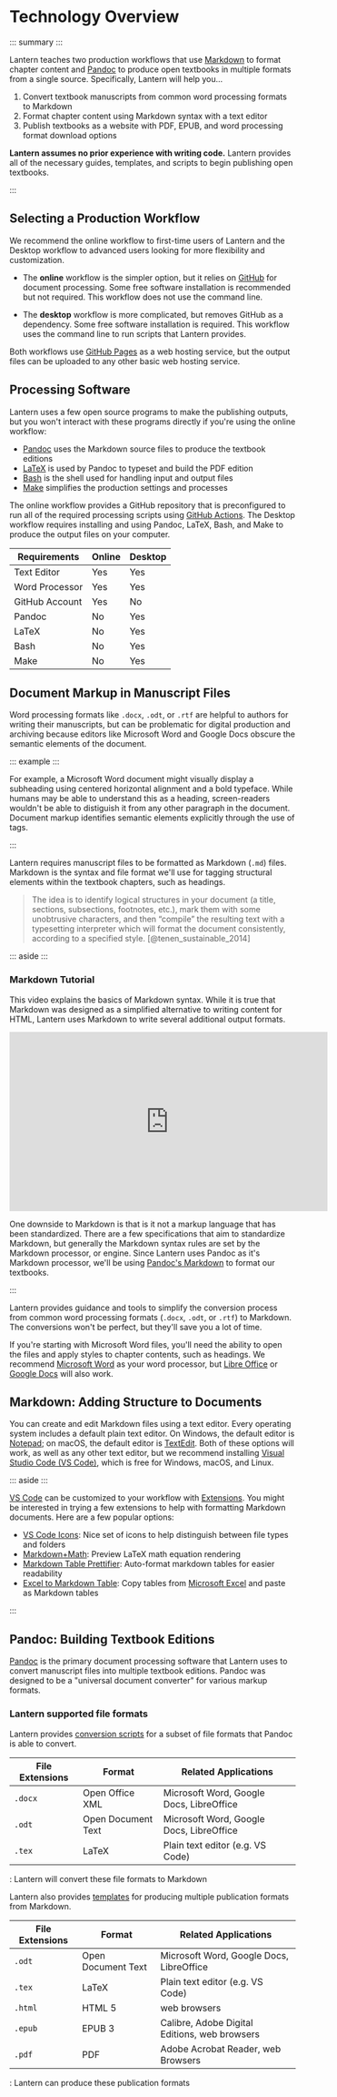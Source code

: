 # Technology Overview

::: summary :::

Lantern teaches two production workflows that use [Markdown](https://en.wikipedia.org/wiki/Markdown) to format chapter content and [Pandoc](https://pandoc.org/) to produce open textbooks in multiple formats from a single source. Specifically, Lantern will help you...

1. Convert textbook manuscripts from common word processing formats to Markdown
2. Format chapter content using Markdown syntax with a text editor
3. Publish textbooks as a website with PDF, EPUB, and word processing format download options

**Lantern assumes no prior experience with writing code.** Lantern provides all of the necessary guides, templates, and scripts to begin publishing open textbooks.

:::

## Selecting a Production Workflow

We recommend the online workflow to first-time users of Lantern and the Desktop workflow to advanced users looking for more flexibility and customization.

- The **online** workflow is the simpler option, but it relies on [GitHub](https://github.com/) for document processing. Some free software installation is recommended but not required. This workflow does not use the command line.

- The **desktop** workflow is more complicated, but removes GitHub as a dependency. Some free software installation is required. This workflow uses the command line to run scripts that Lantern provides.

Both workflows use [GitHub Pages](https://https://pages.github.com/) as a web hosting service, but the output files can be uploaded to any other basic web hosting service. 

## Processing Software

Lantern uses a few open source programs to make the publishing outputs, but you won't interact with these programs directly if you're using the online workflow:

- [Pandoc](https://pandoc.org/) uses the Markdown source files to produce the textbook editions
- [LaTeX](https://www.latex-project.org/) is used by Pandoc to typeset and build the PDF edition
- [Bash](https://www.gnu.org/software/bash/) is the shell used for handling input and output files
- [Make](https://www.gnu.org/software/make/) simplifies the production settings and processes

The online workflow provides a GitHub repository that is preconfigured to run all of the required processing scripts using [GitHub Actions](https://github.com/features/actions). The Desktop workflow requires installing and using Pandoc, LaTeX, Bash, and Make to produce the output files on your computer.

| Requirements | Online | Desktop |
|-|-|-|
| Text Editor | Yes | Yes |
| Word Processor | Yes | Yes |
| GitHub Account | Yes | No |
| Pandoc | No | Yes |
| LaTeX | No | Yes |
| Bash | No | Yes |
| Make | No | Yes |

## Document Markup in Manuscript Files

Word processing formats like `.docx`, `.odt`, or `.rtf` are helpful to authors for writing their manuscripts, but can be problematic for digital production and archiving because editors like Microsoft Word and Google Docs obscure the semantic elements of the document. 

::: example :::

For example, a Microsoft Word document might visually display a subheading using centered horizontal alignment and a bold typeface. While humans may be able to understand this as a heading, screen-readers wouldn't be able to distiguish it from any other paragraph in the document. Document markup identifies semantic elements explicitly through the use of tags. 

:::

Lantern requires manuscript files to be formatted as Markdown (`.md`) files. Markdown is the syntax and file format we'll use for tagging structural elements within the textbook chapters, such as headings.

> The idea is to identify logical structures in your document (a title, sections, subsections, footnotes, etc.), mark them with some unobtrusive characters, and then “compile” the resulting text with a typesetting interpreter which will format the document consistently, according to a specified style. [@tenen_sustainable_2014]

::: aside :::

### Markdown Tutorial

This video explains the basics of Markdown syntax. While it is true that Markdown was designed as a simplified alternative to writing content for HTML, Lantern uses Markdown to write several additional output formats.  

<iframe width="560" height="315" src="https://www.youtube-nocookie.com/embed/2JE66WFpaII" title="YouTube video player" frameborder="0" allow="accelerometer; autoplay; clipboard-write; encrypted-media; gyroscope; picture-in-picture" allowfullscreen></iframe>

One downside to Markdown is that is it not a markup language that has been standardized. There are a few specifications that aim to standardize Markdown, but generally the Markdown syntax rules are set by the Markdown processor, or engine. Since Lantern uses Pandoc as it's Markdown processor, we'll be using [Pandoc's Markdown](https://pandoc.org/MANUAL.html#pandocs-markdown) to format our textbooks.

:::

Lantern provides guidance and tools to simplify the conversion process from common word processing formats (`.docx`, `.odt`, or `.rtf`) to Markdown. The conversions won't be perfect, but they'll save you a lot of time.

If you're starting with Microsoft Word files, you'll need the ability to open the files and apply styles to chapter contents, such as headings. We recommend [Microsoft Word](https://www.microsoft.com/en-us/microsoft-365/word?rtc=1) as your word processor, but [Libre Office](https://www.libreoffice.org/) or [Google Docs](https://www.google.com/docs/about/) will also work. 

## Markdown: Adding Structure to Documents

You can create and edit Markdown files using a text editor. Every operating system includes a default plain text editor. On Windows, the default editor is [Notepad](https://www.microsoft.com/en-us/p/windows-notepad/9msmlrh6lzf3?activetab=pivot:overviewtab); on macOS, the default editor is [TextEdit](https://support.apple.com/guide/textedit/welcome/mac). Both of these options will work, as well as any other text editor, but we recommend installing [Visual Studio Code (VS Code)](https://code.visualstudio.com/), which is free for Windows, macOS, and Linux.

::: aside :::

[VS Code](https://code.visualstudio.com/) can be customized to your workflow with [Extensions](https://marketplace.visualstudio.com/). You might be interested in trying a few extensions to help with formatting Markdown documents. Here are a few popular options:

- [VS Code Icons](https://marketplace.visualstudio.com/items?itemName=vscode-icons-team.vscode-icons): Nice set of icons to help distinguish between file types and folders
- [Markdown+Math](https://marketplace.visualstudio.com/items?itemName=goessner.mdmath): Preview LaTeX math equation rendering
- [Markdown Table Prettifier](https://marketplace.visualstudio.com/items?itemName=darkriszty.markdown-table-prettify): Auto-format markdown tables for easier readability
- [Excel to Markdown Table](https://marketplace.visualstudio.com/items?itemName=csholmq.excel-to-markdown-table): Copy tables from [Microsoft Excel](https://www.microsoft.com/en-us/microsoft-365/excel) and paste as Markdown tables

:::

## Pandoc: Building Textbook Editions

[Pandoc](https://pandoc.org/) is the primary document processing software that Lantern uses to convert manuscript files into multiple textbook editions. Pandoc was designed to be a "universal document converter" for various markup formats.  

### Lantern supported file formats

Lantern provides [conversion scripts](https://github.com/nulib-oer/lantern/blob/main/assets/scripts/word-formats.sh) for a subset of file formats that Pandoc is able to convert. 

| File Extensions | Format             | Related Applications                     |
|-----------------|--------------------|------------------------------------------|
| `.docx`         | Open Office XML    | Microsoft Word, Google Docs, LibreOffice |
| `.odt`          | Open Document Text | Microsoft Word, Google Docs, LibreOffice |
| `.tex`          | LaTeX              | Plain text editor (e.g. VS Code)     |

: Lantern will convert these file formats to Markdown

Lantern also provides [templates](https://github.com/nulib-oer/lantern/tree/main/assets/templates) for producing multiple publication formats from Markdown.

| File Extensions | Format             | Related Applications                          |
|-----------------|--------------------|-----------------------------------------------|
| `.odt`          | Open Document Text | Microsoft Word, Google Docs, LibreOffice      |
| `.tex`          | LaTeX              | Plain text editor (e.g. VS Code)              |
| `.html`         | HTML 5             | web browsers                                  |
| `.epub`         | EPUB 3             | Calibre, Adobe Digital Editions, web browsers |
| `.pdf`          | PDF                | Adobe Acrobat Reader, web Browsers            |

: Lantern can produce these publication formats